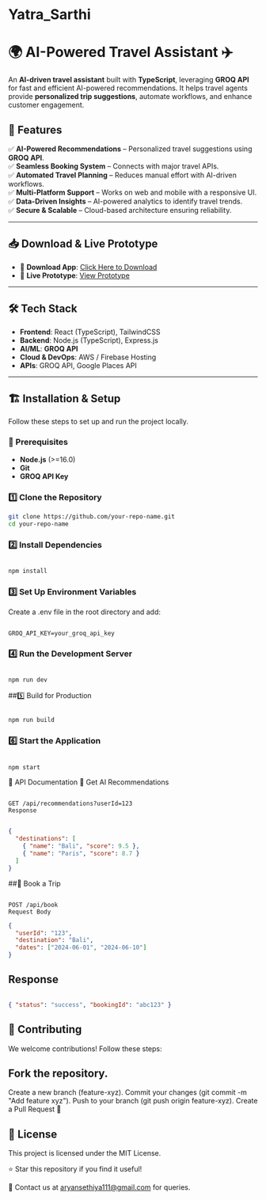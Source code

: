 # Yatra_Sarthi
# 🌍 AI-Powered Travel Assistant ✈️  

An **AI-driven travel assistant** built with **TypeScript**, leveraging **GROQ API** for fast and efficient AI-powered recommendations. It helps travel agents provide **personalized trip suggestions**, automate workflows, and enhance customer engagement.  

## 🚀 Features  

✅ **AI-Powered Recommendations** – Personalized travel suggestions using **GROQ API**.  
✅ **Seamless Booking System** – Connects with major travel APIs.  
✅ **Automated Travel Planning** – Reduces manual effort with AI-driven workflows.  
✅ **Multi-Platform Support** – Works on web and mobile with a responsive UI.  
✅ **Data-Driven Insights** – AI-powered analytics to identify travel trends.  
✅ **Secure & Scalable** – Cloud-based architecture ensuring reliability.  

---

## 📥 Download & Live Prototype  

- 📲 **Download App**: [Click Here to Download](#https://appdata.freewebsitetoapp.co.in/app-data/free-apps/15317157198/GLLUxkrJJx/app-debug.apk)  
- 🎨 **Live Prototype**: [View Prototype](#https://chipper-kelpie-473620.netlify.app/)  

---

## 🛠️ Tech Stack  

- **Frontend**: React (TypeScript), TailwindCSS  
- **Backend**: Node.js (TypeScript), Express.js  
- **AI/ML**: **GROQ API**  
- **Cloud & DevOps**: AWS / Firebase Hosting  
- **APIs**: GROQ API, Google Places API  

---

## 🏗️ Installation & Setup  

Follow these steps to set up and run the project locally.  

### 🔹 Prerequisites  

- **Node.js** (>=16.0)  
- **Git**   
- **GROQ API Key**  

### 1️⃣ Clone the Repository  
```sh
git clone https://github.com/your-repo-name.git  
cd your-repo-name
 ```
### 2️⃣ Install Dependencies
```sh

npm install
```

### 3️⃣ Set Up Environment Variables
Create a .env file in the root directory and add:

```env
 
GROQ_API_KEY=your_groq_api_key
```
### 4️⃣ Run the Development Server
```sh

npm run dev
```
##5️⃣ Build for Production
```sh

npm run build
```
### 6️⃣ Start the Application
```sh

npm start
```  
📡 API Documentation
🔹 Get AI Recommendations
```http

GET /api/recommendations?userId=123
Response
```

```json

{
  "destinations": [
    { "name": "Bali", "score": 9.5 },
    { "name": "Paris", "score": 8.7 }
  ]
}
```
##🔹 Book a Trip
```http

POST /api/book
Request Body
```

```json
{
  "userId": "123",
  "destination": "Bali",
  "dates": ["2024-06-01", "2024-06-10"]
}
```
## Response

```json

{ "status": "success", "bookingId": "abc123" }
```
## 🤝 Contributing
We welcome contributions! Follow these steps:

## Fork the repository.
Create a new branch (feature-xyz).
Commit your changes (git commit -m "Add feature xyz").
Push to your branch (git push origin feature-xyz).
Create a Pull Request 🚀

## 📄 License
This project is licensed under the MIT License.

⭐ Star this repository if you find it useful!

📧 Contact us at aryansethiya111@gmail.com for queries.
